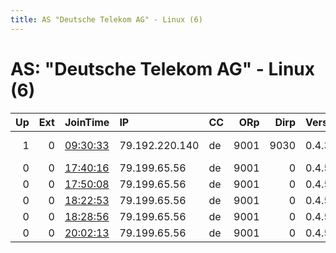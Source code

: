 ```yaml
---
title: AS "Deutsche Telekom AG" - Linux (6)
---
```


# AS: "Deutsche Telekom AG" - Linux (6)

|   Up |   Ext | JoinTime                                                                                              | IP             | CC   |   ORp |   Dirp | Version   | Contact                 | Nickname           |   eFamMembers |
|-----:|------:|:------------------------------------------------------------------------------------------------------|:---------------|:-----|------:|-------:|:----------|:------------------------|:-------------------|--------------:|
|    1 |     0 | [09:30:33](https://nusenu.github.io/OrNetStats/w/relay/BB2AB920DF3903F03BD431B36E4F0CB7C604AF41.html) | 79.192.220.140 | de   |  9001 |   9030 | 0.4.3.5   | RonnyH182 on Twitter de | RonnyH182TorServer |             1 |
|    0 |     0 | [17:40:16](https://nusenu.github.io/OrNetStats/w/relay/941D6216F62EBFDE325EC9B1D7745482403DD60F.html) | 79.199.65.56   | de   |  9001 |      0 | 0.4.5.10  | ermodo@hotmail.de       | Tor4sadeaweefo     |             1 |
|    0 |     0 | [17:50:08](https://nusenu.github.io/OrNetStats/w/relay/98735C0610F918E6589CCFDCE38ED3BB8A706EA0.html) | 79.199.65.56   | de   |  9001 |      0 | 0.4.5.10  | ermodo@hotmail.de       | Tor4xoawohchai     |             1 |
|    0 |     0 | [18:22:53](https://nusenu.github.io/OrNetStats/w/relay/A6C80BF39CC0597EE3D30A7DBD6C3CCD6BFF0806.html) | 79.199.65.56   | de   |  9001 |      0 | 0.4.5.10  | ermodo@hotmail.de       | Tor4oofahthago     |             1 |
|    0 |     0 | [18:28:56](https://nusenu.github.io/OrNetStats/w/relay/EE662D5227AE994B05D7A02B02BD774B43D4C5DA.html) | 79.199.65.56   | de   |  9001 |      0 | 0.4.5.10  | ermodo@hotmail.de       | Tor4ingechoodu     |             1 |
|    0 |     0 | [20:02:13](https://nusenu.github.io/OrNetStats/w/relay/69C7C4BBA2CAF26DF62C68AA38F21EB9143AACC7.html) | 79.199.65.56   | de   |  9001 |      0 | 0.4.5.10  | ermodo@hotmail.de       | Tor4teawieliko     |             1 |
